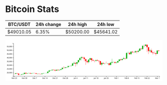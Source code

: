 # Bitcoin Stats

BTC/USDT|24h change|24h high|24h low|
|---|---|---|---|
|$49010.05|6.35%|$50200.00|$45641.02|

<img src="./chart.svg">
